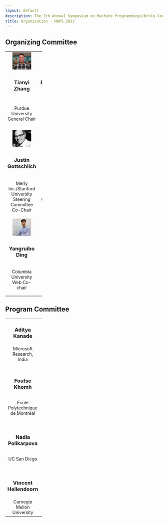 ```yaml
---
layout: default
description: The 7th Annual Symposium on Machine Programming</br>Co-located with ESEC/FSE 2023</br>December 3, 2023 - San Francisco, CA, USA</br>
title: Organization - MAPS 2023
---
```


<style type="text/css" media="screen">
img {
  width: 65%;
}

table, tr, td {border: none !important; cellspacing: 0; cellpadding: 0; width: 23.33%;}

</style>

## Organizing Committee

<table>
  <tr>
    <td><center><img src="/profile_photos/tianyi_zhang.jpg" alt="Tianyi Zhang"></center></td>
    <td><center><img src="/profile_photos/ray.jpg" alt="Baishakhi Ray"></center></td>
  </tr>
  <tr>
    <td><center><h3>Tianyi Zhang</h3></center></td>
    <td><center><h3>Baishakhi Ray</h3></center></td>
  </tr>
  <tr>
    <td><center><p>Purdue University<br>General Chair</p></center></td>
    <td><center><p>Columbia University<br>Program Chair</p></center></td>
  </tr>
  <tr>
    <td><center><img src="/profile_photos/justin.jpg" alt="Justin Gottschlich"></center></td>
    <td><center><img src="/profile_photos/charles.jpg" alt="Charles Sutton"></center></td>
  </tr>
  <tr>
    <td><center><h3>Justin Gottschlich</h3></center></td>
    <td><center><h3>Charles Sutton</h3></center></td>
  </tr>
  <tr>
    <td><center><p>Merly Inc./Stanford University<br>Steering Committee Co-Chair</p></center></td>
    <td><center><p>Google<br>Steering Committee Co-Chair</p></center></td>
  </tr>
  <tr>
    <td><center><img src="/profile_photos/yangruibo.jpg" alt="Yangruibo Ding"></center></td>
    <td><center><img src="/profile_photos/vikram.jpg" alt="Vikram Nitin"></center></td>
  </tr>
  <tr>
    <td><center><h3>Yangruibo Ding</h3></center></td>
    <td><center><h3>Vikram Nitin</h3></center></td>
  </tr>
  <tr>
    <td><center><p>Columbia University<br>Web Co-chair</p></center></td>
    <td><center><p>Columbia University<br>Web Co-chair</p></center></td>
  </tr>
</table>



## Program Committee

<table>
  <tr>
    <td><h3><center>Aditya Kanade</center></h3></td>
    <td><h3><center>Elena Glassman</center></h3></td>
    <td><h3><center>Elizabeth Dinella</center></h3></td>
  </tr>
  <tr>
    <td><center>Microsoft Research, India</center></td>
    <td><center>Harvard University</center></td>
    <td><center>University of Pennsylvania</center></td>
  </tr>
  <tr>
    <td>&nbsp;</td>
  </tr>
  <tr>
    <td><h3><center>Foutse Khomh</center></h3></td>
    <td><h3><center>Kexin Pei</center></h3></td>
    <td><h3><center>Milos Gligoric</center></h3></td>
  </tr>
  <tr>
    <td><center>École Polytechnique de Montréal</center></td>
    <td><center>University of Chicago</center></td>
    <td><center>The University of Texas at Austin</center></td>
  </tr>
  <tr>
    <td>&nbsp;</td>
  </tr>
  <tr>
    <td><h3><center>Nadia Polikarpova</center></h3></td>
    <td><h3><center>Saikat Chakraborty</center></h3></td>
    <td><h3><center>Shuvendu Lahiri</center></h3></td>
  </tr>
  <tr>
    <td><center>UC San Diego</center></td>
    <td><center>Microsoft Research</center></td>
    <td><center>Microsoft Research</center></td>
  </tr>
  <tr>
    <td>&nbsp;</td>
  </tr>
  <tr>
    <td><h3><center>Vincent Hellendoorn</center></h3></td>
    <td><h3><center>Xinyu Wang</center></h3></td>
    <td><h3><center>Xinyun Chen</center></h3></td>
  </tr>
  <tr>
    <td><center>Carnegie Mellon University</center></td>
    <td><center>University of Michigan</center></td>
    <td><center>Google Brain</center></td>
  </tr>
</table>
